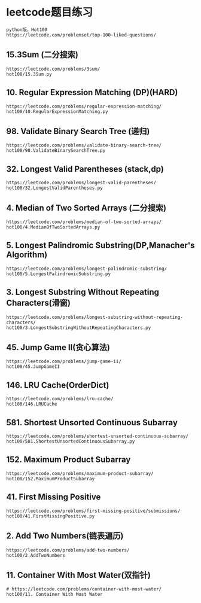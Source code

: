 # leetcode题目练习
    python版，Hot100
    https://leetcode.com/problemset/top-100-liked-questions/
## 15.3Sum (二分搜索)
    https://leetcode.com/problems/3sum/
    hot100/15.3Sum.py
## 10. Regular Expression Matching  (DP)(HARD)
    https://leetcode.com/problems/regular-expression-matching/
    hot100/10.RegularExpressionMatching.py
## 98. Validate Binary Search Tree  (递归)
    https://leetcode.com/problems/validate-binary-search-tree/
    hot100/98.ValidateBinarySearchTree.py
## 32. Longest Valid Parentheses (stack,dp)
    https://leetcode.com/problems/longest-valid-parentheses/
    hot100/32.LongestValidParentheses.py
## 4. Median of Two Sorted Arrays (二分搜索)
    https://leetcode.com/problems/median-of-two-sorted-arrays/
    hot100/4.MedianOfTwoSortedArrays.py

##  5. Longest Palindromic Substring(DP,Manacher's Algorithm)
    https://leetcode.com/problems/longest-palindromic-substring/
    hot100/5.LongestPalindromicSubstring.py
    
## 3. Longest Substring Without Repeating Characters(滑窗)
    https://leetcode.com/problems/longest-substring-without-repeating-characters/
    hot100/3.LongestSubstringWithoutRepeatingCharacters.py
    
##  45. Jump Game II(贪心算法)
    https://leetcode.com/problems/jump-game-ii/
    hot100/45.JumpGameII

##  146. LRU Cache(OrderDict)
    https://leetcode.com/problems/lru-cache/
    hot100/146.LRUCache
  
## 581. Shortest Unsorted Continuous Subarray
    https://leetcode.com/problems/shortest-unsorted-continuous-subarray/
    hot100/581.ShortestUnsortedContinuousSubarray.py

## 152. Maximum Product Subarray
    https://leetcode.com/problems/maximum-product-subarray/
    hot100/152.MaximumProductSubarray
    
## 	41. First Missing Positive   
    https://leetcode.com/problems/first-missing-positive/submissions/
    hot100/41.FirstMissingPositive.py
    
## 2. Add Two Numbers(链表遍历)
    https://leetcode.com/problems/add-two-numbers/
    hot100/2.AddTwoNumbers
    
## 11. Container With Most Water(双指针)
    # https://leetcode.com/problems/container-with-most-water/
    hot100/11. Container With Most Water
